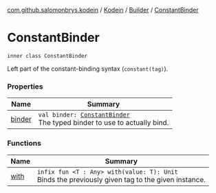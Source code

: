 [com.github.salomonbrys.kodein](../../../index.md) / [Kodein](../../index.md) / [Builder](../index.md) / [ConstantBinder](.)

# ConstantBinder

`inner class ConstantBinder`

Left part of the constant-binding syntax (`constant(tag)`).

### Properties

| Name | Summary |
|---|---|
| [binder](binder.md) | `val binder: `[`ConstantBinder`](../-t-builder/-constant-binder/index.md)<br>The typed binder to use to actually bind. |

### Functions

| Name | Summary |
|---|---|
| [with](with.md) | `infix fun <T : Any> with(value: T): Unit`<br>Binds the previously given tag to the given instance. |
